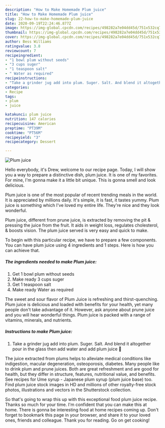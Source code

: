 ```yaml
---
description: "How to Make Homemade Plum juice"
title: "How to Make Homemade Plum juice"
slug: 22-how-to-make-homemade-plum-juice
date: 2020-09-19T22:24:46.877Z
image: https://img-global.cpcdn.com/recipes/498282a7e04dd45d/751x532cq70/plum-juice-recipe-main-photo.jpg
thumbnail: https://img-global.cpcdn.com/recipes/498282a7e04dd45d/751x532cq70/plum-juice-recipe-main-photo.jpg
cover: https://img-global.cpcdn.com/recipes/498282a7e04dd45d/751x532cq70/plum-juice-recipe-main-photo.jpg
author: Bess Williams
ratingvalue: 3.8
reviewcount: 7
recipeingredient:
- "1 bowl plum without seeds"
- "3 cups suger"
- "1 teaspoon salt"
- " Water as required"
recipeinstructions:
- "Take a grinder jug add into plum. Suger. Salt. And blend it altogether pour in the glass then add water and add plum juice 🥤"
categories:
- Recipe
tags:
- plum
- juice

katakunci: plum juice 
nutrition: 147 calories
recipecuisine: American
preptime: "PT39M"
cooktime: "PT56M"
recipeyield: "3"
recipecategory: Dessert

---
```



![Plum juice](https://img-global.cpcdn.com/recipes/498282a7e04dd45d/751x532cq70/plum-juice-recipe-main-photo.jpg)

Hello everybody, it's Drew, welcome to our recipe page. Today, I will show you a way to prepare a distinctive dish, plum juice. It is one of my favorites. For mine, I'm gonna make it a little bit unique. This is gonna smell and look delicious.

Plum juice is one of the most popular of recent trending meals in the world. It is appreciated by millions daily. It's simple, it is fast, it tastes yummy. Plum juice is something which I've loved my entire life. They're nice and they look wonderful.

Plum juice, different from prune juice, is extracted by removing the pit &amp; pressing the juice from the fruit. It aids in weight loss, regulates cholesterol, &amp; boosts vision. The plum juice served is very easy and quick to make.


To begin with this particular recipe, we have to prepare a few components. You can have plum juice using 4 ingredients and 1 steps. Here is how you can achieve that.

<!--inarticleads1-->

##### The ingredients needed to make Plum juice:

1. Get 1 bowl plum without seeds
1. Make ready 3 cups suger
1. Get 1 teaspoon salt
1. Make ready  Water as required


The sweet and sour flavor of Plum Juice is refreshing and thirst-quenching. Plum juice is delicious and loaded with benefits for your health, yet many people don&#39;t take advantage of it. However, ask anyone about prune juice and you will hear wonderful things. Plum juice is packed with a range of vitamins, minerals, and nutrients. 

<!--inarticleads2-->

##### Instructions to make Plum juice:

1. Take a grinder jug add into plum. Suger. Salt. And blend it altogether pour in the glass then add water and add plum juice 🥤


The juice extracted from plums helps to alleviate medical conditions like indigestion, macular degeneration, osteoporosis, diabetes. Many people like to drink plum and prune juices. Both are great refreshment and are good for health, but they differ in structure, features, nutritional value, and benefits. See recipes for Ume syrup - Japanese plum syrup (plum juice base) too. Find plum juice stock images in HD and millions of other royalty-free stock photos, illustrations and vectors in the Shutterstock collection. 

So that's going to wrap this up with this exceptional food plum juice recipe. Thanks so much for your time. I'm confident that you can make this at home. There is gonna be interesting food at home recipes coming up. Don't forget to bookmark this page in your browser, and share it to your loved ones, friends and colleague. Thank you for reading. Go on get cooking!
